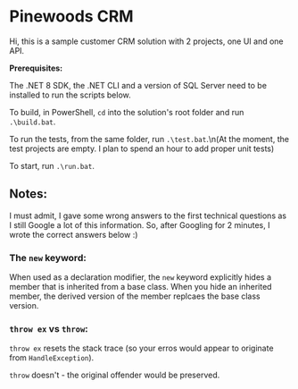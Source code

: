 # Pinewoods CRM

Hi, this is a sample customer CRM solution with 2 projects, one UI and one API.

**Prerequisites:**

The .NET 8 SDK, the .NET CLI and a version of SQL Server need to be installed to run the scripts below.

To build, in PowerShell, `cd` into the solution's root folder and run `.\build.bat`.

To run the tests, from the same folder, run `.\test.bat`.\n(At the moment, the test projects are empty. I plan to spend an hour to add proper unit tests)

To start, run `.\run.bat`.

## Notes:

I must admit, I gave some wrong answers to the first technical questions as I still Google a lot of this information.
So, after Googling for 2 minutes, I wrote the correct answers below :)

### The `new` keyword:

When used as a declaration modifier, the `new` keyword explicitly hides a member that is inherited from a base class.
When you hide an inherited member, the derived version of the member replcaes the base class version.

### `throw ex` vs `throw`:

`throw ex` resets the stack trace (so your erros would appear to originate from `HandleException`).

`throw` doesn't - the original offender would be preserved.
